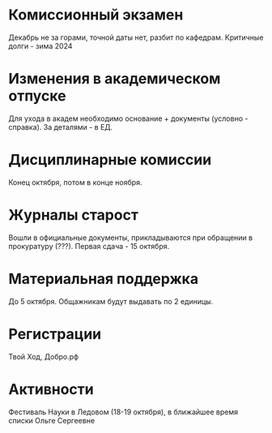 # Комиссионный экзамен
Декабрь не за горами, точной даты нет, разбит по кафедрам.
Критичные долги - зима 2024
# Изменения в академическом отпуске
Для ухода в академ необходимо основание + документы (условно - справка). За деталями - в ЕД.
# Дисциплинарные комиссии
Конец октября, потом в конце ноября.
# Журналы старост
Вошли в официальные документы, прикладываются при обращении в прокуратуру (???). Первая сдача - 15 октября.
# Материальная поддержка
До 5 октября. Общажникам будут выдавать по 2 единицы.
# Регистрации
Твой Ход, Добро.рф
# Активности
Фестиваль Науки в Ледовом (18-19 октября), в ближайшее время списки Ольге Сергеевне
